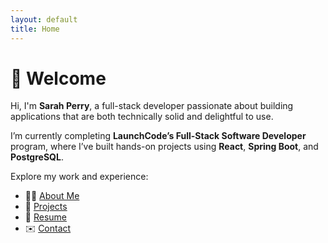 ```yaml
---
layout: default
title: Home
---
```


# 👋 Welcome

Hi, I'm **Sarah Perry**, a full-stack developer passionate about building applications that are both technically solid and delightful to use.

I’m currently completing **LaunchCode’s Full-Stack Software Developer** program, where I’ve built hands-on projects using **React**, **Spring Boot**, and **PostgreSQL**.

Explore my work and experience:

- 🧑‍💻 [About Me](/about)
- 🚀 [Projects](/projects)
- 📄 [Resume](/resume)
- ✉️ [Contact](/contact)
